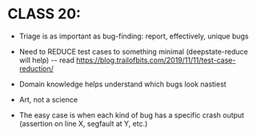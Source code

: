 # CLASS 20:

* Triage is as important as bug-finding: report, effectively, unique
bugs

* Need to REDUCE test cases to something minimal (deepstate-reduce
will help) -- read https://blog.trailofbits.com/2019/11/11/test-case-reduction/

* Domain knowledge helps understand which bugs look nastiest

* Art, not a science

* The easy case is when each kind of bug has a specific crash output
(assertion on line X, segfault at Y, etc.)